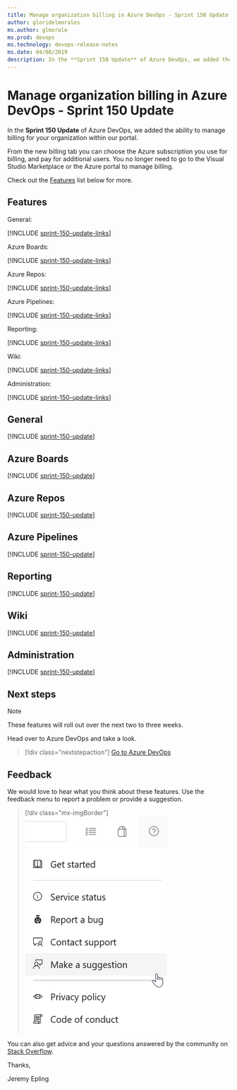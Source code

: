 ```yaml
---
title: Manage organization billing in Azure DevOps - Sprint 150 Update
author: gloridelmorales
ms.author: glmorale
ms.prod: devops
ms.technology: devops-release-notes
ms.date: 04/08/2019
description: In the **Sprint 150 Update** of Azure DevOps, we added the ability to manage billing for your organization within our portal. 
---
```


# Manage organization billing in Azure DevOps - Sprint 150 Update

In the **Sprint 150 Update** of Azure DevOps, we added the ability to manage billing for your organization within our portal.

From the new billing tab you can choose the Azure subscription you use for billing, and pay for additional users. You no longer need to go to the Visual Studio Marketplace or the Azure portal to manage billing.

Check out the [Features](#features) list below for more.

## Features

General:

[!INCLUDE [sprint-150-update-links](includes/general/sprint-150-update-links.md)]

Azure Boards:

[!INCLUDE [sprint-150-update-links](includes/boards/sprint-150-update-links.md)]

Azure Repos:

[!INCLUDE [sprint-150-update-links](includes/repos/sprint-150-update-links.md)]

Azure Pipelines:

[!INCLUDE [sprint-150-update-links](includes/pipelines/sprint-150-update-links.md)]

Reporting:

[!INCLUDE [sprint-150-update-links](includes/reporting/sprint-150-update-links.md)]

Wiki:

[!INCLUDE [sprint-150-update-links](includes/wiki/sprint-150-update-links.md)]

Administration:

[!INCLUDE [sprint-150-update-links](includes/administration/sprint-150-update-links.md)]

## General

[!INCLUDE [sprint-150-update](includes/general/sprint-150-update.md)]

## Azure Boards

[!INCLUDE [sprint-150-update](includes/boards/sprint-150-update.md)]

## Azure Repos

[!INCLUDE [sprint-150-update](includes/repos/sprint-150-update.md)]

## Azure Pipelines

[!INCLUDE [sprint-150-update](includes/pipelines/sprint-150-update.md)]

## Reporting

[!INCLUDE [sprint-150-update](includes/reporting/sprint-150-update.md)]

## Wiki

[!INCLUDE [sprint-150-update](includes/wiki/sprint-150-update.md)]

## Administration

[!INCLUDE [sprint-150-update](includes/administration/sprint-150-update.md)]

## Next steps

> [!NOTE]
> These features will roll out over the next two to three weeks.

Head over to Azure DevOps and take a look.

> [!div class="nextstepaction"]
> [Go to Azure DevOps](https://go.microsoft.com/fwlink/?LinkId=307137&campaign=o~msft~docs~product-vsts~release-notes)

## Feedback

We would love to hear what you think about these features. Use the feedback menu to report a problem or provide a suggestion.

> [!div class="mx-imgBorder"]
> ![Make a suggestion](../media/make-a-suggestion.png)

You can also get advice and your questions answered by the community on [Stack Overflow](https://stackoverflow.com/questions/tagged/azure-devops).

Thanks,

Jeremy Epling
